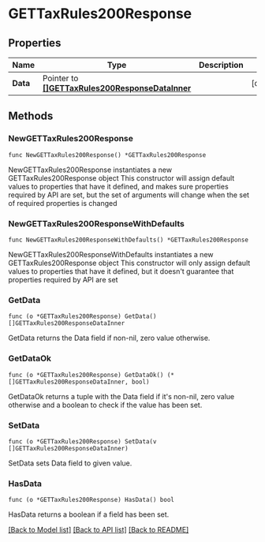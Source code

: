 # GETTaxRules200Response

## Properties

Name | Type | Description | Notes
------------ | ------------- | ------------- | -------------
**Data** | Pointer to [**[]GETTaxRules200ResponseDataInner**](GETTaxRules200ResponseDataInner.md) |  | [optional] 

## Methods

### NewGETTaxRules200Response

`func NewGETTaxRules200Response() *GETTaxRules200Response`

NewGETTaxRules200Response instantiates a new GETTaxRules200Response object
This constructor will assign default values to properties that have it defined,
and makes sure properties required by API are set, but the set of arguments
will change when the set of required properties is changed

### NewGETTaxRules200ResponseWithDefaults

`func NewGETTaxRules200ResponseWithDefaults() *GETTaxRules200Response`

NewGETTaxRules200ResponseWithDefaults instantiates a new GETTaxRules200Response object
This constructor will only assign default values to properties that have it defined,
but it doesn't guarantee that properties required by API are set

### GetData

`func (o *GETTaxRules200Response) GetData() []GETTaxRules200ResponseDataInner`

GetData returns the Data field if non-nil, zero value otherwise.

### GetDataOk

`func (o *GETTaxRules200Response) GetDataOk() (*[]GETTaxRules200ResponseDataInner, bool)`

GetDataOk returns a tuple with the Data field if it's non-nil, zero value otherwise
and a boolean to check if the value has been set.

### SetData

`func (o *GETTaxRules200Response) SetData(v []GETTaxRules200ResponseDataInner)`

SetData sets Data field to given value.

### HasData

`func (o *GETTaxRules200Response) HasData() bool`

HasData returns a boolean if a field has been set.


[[Back to Model list]](../README.md#documentation-for-models) [[Back to API list]](../README.md#documentation-for-api-endpoints) [[Back to README]](../README.md)


